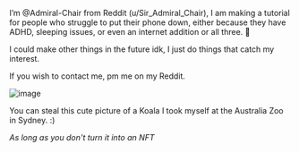 I’m @Admiral-Chair from Reddit (u/Sir_Admiral_Chair), I am making a tutorial for people who struggle to put their phone down, either because they have ADHD, sleeping issues, 
or even an internet addition or all three. 👀

I could make other things in the future idk, I just do things that catch my interest.

If you wish to contact me, pm me on my Reddit.

![image](https://styles.redditmedia.com/t5_50g920/styles/profileIcon_7uuteryln7m71.jpg?width=256&height=256&frame=1&crop=256:256,smart&s=890e9c7464670fd5bf2134d098616abea74dc24c)

You can steal this cute picture of a Koala I took myself at the Australia Zoo in Sydney. :)

*As long as you don't turn it into an NFT*

<!---
Admiral-Chair/Admiral-Chair is a ✨ special ✨ repository because its `README.md` (this file) appears on your GitHub profile.
You can click the Preview link to take a look at your changes.
--->
